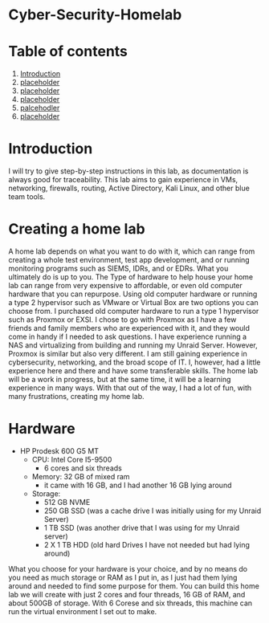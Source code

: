 # Cyber-Security-Homelab

# Table of contents

1. [Introduction](#introduction)
2. [placeholder](#control-assessment)
3. [placeholder](#workflow)
4. [placeholder](#checklist)
5. [palcehodler](#assessment)
6. [placeholder](#summary)

# Introduction <a name="introduction">
I will try to give step-by-step instructions in this lab, as documentation is always good for traceability. This lab aims to gain experience in VMs, networking, firewalls, routing, Active Directory, Kali Linux, and other blue team tools. 

# Creating a home lab
A home lab depends on what you want to do with it, which can range from creating a whole test environment, test app development, and or running monitoring programs such as SIEMS, IDRs, and or EDRs. What you ultimately do is up to you. The Type of hardware to help house your home lab can range from very expensive to affordable, or even old computer hardware that you can repurpose. Using old computer hardware or running a type 2 hypervisor such as VMware or Virtual Box are two options you can choose from. I purchased old computer hardware to run a type 1 hypervisor such as Proxmox or EXSI. I chose to go with Proxmox as I have a few friends and family members who are experienced with it, and they would come in handy if I needed to ask questions.  I have experience running a NAS and virtualizing from building and running my Unraid Server. However, Proxmox is similar but also very different. I am still gaining experience in cybersecurity, networking, and the broad scope of IT. I, however, had a little experience here and there and have some transferable skills. The home lab will be a work in progress, but at the same time, it will be a learning experience in many ways. With that out of the way, I had a lot of fun, with many frustrations, creating my home lab. 

# Hardware
- HP Prodesk 600 G5 MT
  - CPU: Intel Core I5-9500
      - 6 cores and six threads
  - Memory: 32 GB of mixed ram
      - it came with 16 GB, and I had another 16 GB lying around
  - Storage:
    - 512 GB NVME
    - 250 GB SSD (was a cache drive I was initially using for my Unraid Server)
    - 1 TB SSD (was another drive that I was using for my Unraid server)
    - 2 X 1 TB HDD (old hard Drives I have not needed but had lying around)

What you choose for your hardware is your choice, and by no means do you need as much storage or RAM as I put in, as I just had them lying around and needed to find some purpose for them. You can build this home lab we will create with just 2 cores and four threads, 16 GB of RAM, and about 500GB of storage. With 6 Corese and six threads, this machine can run the virtual environment I set out to make. 

